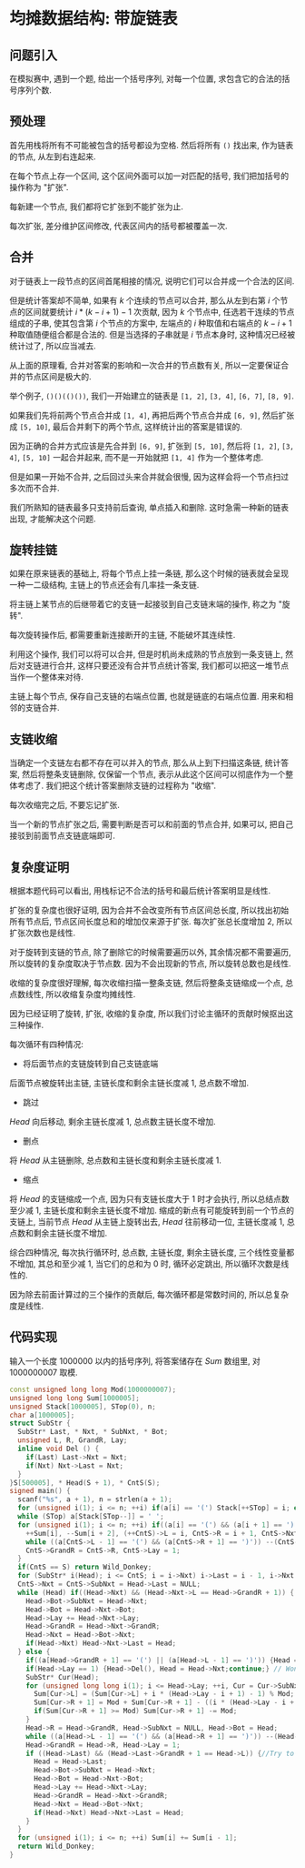 # 均摊数据结构: 带旋链表

## 问题引入

在模拟赛中, 遇到一个题, 给出一个括号序列, 对每一个位置, 求包含它的合法的括号序列个数.

## 预处理

首先用栈将所有不可能被包含的括号都设为空格. 然后将所有 `()` 找出来, 作为链表的节点, 从左到右连起来.

在每个节点上存一个区间, 这个区间外面可以加一对匹配的括号, 我们把加括号的操作称为 "扩张".

每新建一个节点, 我们都将它扩张到不能扩张为止.

每次扩张, 差分维护区间修改, 代表区间内的括号都被覆盖一次.

## 合并

对于链表上一段节点的区间首尾相接的情况, 说明它们可以合并成一个合法的区间.

但是统计答案却不简单, 如果有 $k$ 个连续的节点可以合并, 那么从左到右第 $i$ 个节点的区间就要统计 $i * (k - i + 1) - 1$ 次贡献, 因为 $k$ 个节点中, 任选若干连续的节点组成的子串, 使其包含第 $i$ 个节点的方案中, 左端点的 $i$ 种取值和右端点的 $k - i + 1$ 种取值随便组合都是合法的. 但是当选择的子串就是 $i$ 节点本身时, 这种情况已经被统计过了, 所以应当减去.

从上面的原理看, 合并对答案的影响和一次合并的节点数有关, 所以一定要保证合并的节点区间是极大的.

举个例子, `()()(()())`, 我们一开始建立的链表是 `[1, 2]`, `[3, 4]`, `[6, 7]`, `[8, 9]`.

如果我们先将前两个节点合并成 `[1, 4]`, 再把后两个节点合并成 `[6, 9]`, 然后扩张成 `[5, 10]`, 最后合并剩下的两个节点, 这样统计出的答案是错误的.

因为正确的合并方式应该是先合并到 `[6, 9]`, 扩张到 `[5, 10]`, 然后将 `[1, 2]`, `[3, 4]`, `[5, 10]` 一起合并起来, 而不是一开始就把 `[1, 4]` 作为一个整体考虑.

但是如果一开始不合并, 之后回过头来合并就会很慢, 因为这样会将一个节点扫过多次而不合并.

我们所熟知的链表最多只支持前后查询, 单点插入和删除. 这时急需一种新的链表出现, 才能解决这个问题.

## 旋转挂链

如果在原来链表的基础上, 将每个节点上挂一条链, 那么这个时候的链表就会呈现一种一二级结构, 主链上的节点还会有几率挂一条支链.

将主链上某节点的后继带着它的支链一起接驳到自己支链末端的操作, 称之为 "旋转".

每次旋转操作后, 都需要重新连接断开的主链, 不能破坏其连续性.

利用这个操作, 我们可以将可以合并, 但是时机尚未成熟的节点放到一条支链上, 然后对支链进行合并, 这样只要还没有合并节点统计答案, 我们都可以把这一堆节点当作一个整体来对待.

主链上每个节点, 保存自己支链的右端点位置, 也就是链底的右端点位置. 用来和相邻的支链合并.

## 支链收缩

当确定一个支链左右都不存在可以并入的节点, 那么从上到下扫描这条链, 统计答案, 然后将整条支链删除, 仅保留一个节点, 表示从此这个区间可以彻底作为一个整体考虑了. 我们把这个统计答案删除支链的过程称为 "收缩".

每次收缩完之后, 不要忘记扩张.

当一个新的节点扩张之后, 需要判断是否可以和前面的节点合并, 如果可以, 把自己接驳到前面节点支链底端即可.

## 复杂度证明

根据本题代码可以看出, 用栈标记不合法的括号和最后统计答案明显是线性.

扩张的复杂度也很好证明, 因为合并不会改变所有节点区间总长度, 所以找出初始所有节点后, 节点区间长度总和的增加仅来源于扩张. 每次扩张总长度增加 $2$, 所以扩张次数也是线性.

对于旋转到支链的节点, 除了删除它的时候需要遍历以外, 其余情况都不需要遍历, 所以旋转的复杂度取决于节点数. 因为不会出现新的节点, 所以旋转总数也是线性.

收缩的复杂度很好理解, 每次收缩扫描一整条支链, 然后将整条支链缩成一个点, 总点数线性, 所以收缩复杂度均摊线性.

因为已经证明了旋转, 扩张, 收缩的复杂度, 所以我们讨论主循环的贡献时候抠出这三种操作.

每次循环有四种情况:

- 将后面节点的支链旋转到自己支链底端

后面节点被旋转出主链, 主链长度和剩余主链长度减 $1$, 总点数不增加.

- 跳过

$Head$ 向后移动, 剩余主链长度减 $1$, 总点数主链长度不增加.

- 删点

将 $Head$ 从主链删除, 总点数和主链长度和剩余主链长度减 $1$.

- 缩点

将 $Head$ 的支链缩成一个点, 因为只有支链长度大于 $1$ 时才会执行, 所以总结点数至少减 $1$, 主链长度和剩余主链长度不增加. 缩成的新点有可能旋转到前一个节点的支链上, 当前节点 $Head$ 从主链上旋转出去, $Head$ 往前移动一位, 主链长度减 $1$, 总点数和剩余主链长度不增加.

综合四种情况, 每次执行循环时, 总点数, 主链长度, 剩余主链长度, 三个线性变量都不增加, 其总和至少减 $1$, 当它们的总和为 $0$ 时, 循环必定跳出, 所以循环次数是线性的.

因为除去前面计算过的三个操作的贡献后, 每次循环都是常数时间的, 所以总复杂度是线性.

## 代码实现

输入一个长度 $1000000$ 以内的括号序列, 将答案储存在 $Sum$ 数组里, 对 $1000000007$ 取模.

```cpp
const unsigned long long Mod(1000000007);
unsigned long long Sum[1000005];
unsigned Stack[1000005], STop(0), n;
char a[1000005]; 
struct SubStr {
  SubStr* Last, * Nxt, * SubNxt, * Bot;
  unsigned L, R, GrandR, Lay;
  inline void Del () {
    if(Last) Last->Nxt = Nxt;
    if(Nxt) Nxt->Last = Nxt;
  }
}S[500005], * Head(S + 1), * CntS(S);
signed main() {
  scanf("%s", a + 1), n = strlen(a + 1);
  for (unsigned i(1); i <= n; ++i) if(a[i] == '(') Stack[++STop] = i; else {if(STop) --STop; else a[i] = ' ';}
  while (STop) a[Stack[STop--]] = ' ';
  for (unsigned i(1); i <= n; ++i) if((a[i] == '(') && (a[i + 1] == ')')) {
    ++Sum[i], --Sum[i + 2], (++CntS)->L = i, CntS->R = i + 1, CntS->Nxt = CntS + 1;
    while ((a[CntS->L - 1] == '(') && (a[CntS->R + 1] == ')')) --(CntS->L), ++(CntS->R), ++Sum[CntS->L], --Sum[CntS->R + 1];
    CntS->GrandR = CntS->R, CntS->Lay = 1;
  }
  if(CntS == S) return Wild_Donkey;
  for (SubStr* i(Head); i <= CntS; i = i->Nxt) i->Last = i - 1, i->Nxt = i + 1, i->Bot = i, i->SubNxt = NULL;
  CntS->Nxt = CntS->SubNxt = Head->Last = NULL;
  while (Head) if((Head->Nxt) && (Head->Nxt->L == Head->GrandR + 1)) { // Rotate
    Head->Bot->SubNxt = Head->Nxt;
    Head->Bot = Head->Nxt->Bot;
    Head->Lay += Head->Nxt->Lay;
    Head->GrandR = Head->Nxt->GrandR;
    Head->Nxt = Head->Bot->Nxt;
    if(Head->Nxt) Head->Nxt->Last = Head;
  } else {
    if((a[Head->GrandR + 1] == '(') || (a[Head->L - 1] == ')')) {Head = Head->Nxt; continue;}//Wait for nodes after it to join
    if(Head->Lay == 1) {Head->Del(), Head = Head->Nxt;continue;} // Won't shrink, so delete
    SubStr* Cur(Head);
    for (unsigned long long i(1); i <= Head->Lay; ++i, Cur = Cur->SubNxt) {//Shrink
      Sum[Cur->L] = (Sum[Cur->L] + i * (Head->Lay - i + 1) - 1) % Mod;
      Sum[Cur->R + 1] = Mod + Sum[Cur->R + 1] - ((i * (Head->Lay - i + 1) - 1) % Mod);
      if(Sum[Cur->R + 1] >= Mod) Sum[Cur->R + 1] -= Mod;
    }
    Head->R = Head->GrandR, Head->SubNxt = NULL, Head->Bot = Head;
    while ((a[Head->L - 1] == '(') && (a[Head->R + 1] == ')')) --(Head->L), ++(Head->R), ++Sum[Head->L], --Sum[Head->R + 1];//Grow
    Head->GrandR = Head->R, Head->Lay = 1;
    if ((Head->Last) && (Head->Last->GrandR + 1 == Head->L)) {//Try to join nodes in front of it
      Head = Head->Last;
      Head->Bot->SubNxt = Head->Nxt;
      Head->Bot = Head->Nxt->Bot;
      Head->Lay += Head->Nxt->Lay;
      Head->GrandR = Head->Nxt->GrandR;
      Head->Nxt = Head->Bot->Nxt;
      if(Head->Nxt) Head->Nxt->Last = Head;
    }
  }
  for (unsigned i(1); i <= n; ++i) Sum[i] += Sum[i - 1];
  return Wild_Donkey;
}
```
